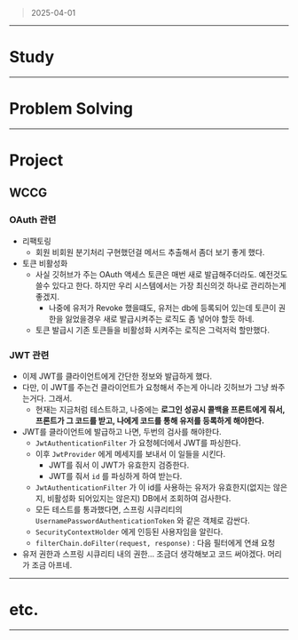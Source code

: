 > 2025-04-01
> 

---

# Study

---

# Problem Solving

---

# Project

## WCCG

### OAuth 관련

- 리팩토링
    - 회원 비회원 분기처리 구현했던걸 메서드 추출해서 좀더 보기 좋게 했다.
- 토큰 비활성화
    - 사실 깃허브가 주는 OAuth 액세스 토큰은 매번 새로 발급해주더라도. 예전것도 쓸수 있다고 한다. 하지만 우리 시스템에서는 가장 최신의것 하나로 관리하는게 좋겠지.
        - 나중에 유저가 Revoke 했을떄도, 유저는 db에 등록되어 있는데 토큰이 권한을 잃었을경우 새로 발급시켜주는 로직도 좀 넣어야 할듯 하네.
    - 토큰 발급시 기존 토큰들을 비활성화 시켜주는 로직은 그럭저럭 할만했다.

### JWT 관련

- 이제 JWT를 클라이언트에게 간단한 정보와 발급하게 했다.
- 다만, 이 JWT를 주는건 클라이언트가 요청해서 주는게 아니라 깃허브가 그냥 쏴주는거다. 그래서.
    - 현재는 지금처럼 테스트하고, 나중에는 **로그인 성공시 콜백을 프론트에게 줘서, 프론트가 그 코드를 받고, 나에게 코드를 통해 유저를 등록하게 해야한다.**
- JWT를 클라이언트에 발급하고 나면, 두번의 검사를 해야한다.
    - `JwtAuthenticationFilter` 가 요청헤더에서 JWT를 파싱한다.
    - 이후 `JwtProvider`  에게 메세지를 보내서 이 일들을 시킨다.
        - JWT를 줘서 이 JWT가 유효한지 검증한다.
        - JWT를 줘서  `id` 를 파싱하게 하여 받는다.
    - `JwtAuthenticationFilter` 가 이 id를 사용하는 유저가 유효한지(없지는 않은지, 비활성화 되어있지는 않은지) DB에서 조회하여 검사한다.
    - 모든 테스트를 통과했다면, 스프링 시큐리티의 `UsernamePasswordAuthenticationToken` 와 같은 객체로 감싼다.
    - `SecurityContextHolder` 에게 인등된 사용자임을 알린다.
    - `filterChain.doFilter(request, response)` : 다음 필터에게 연쇄 요청
- 유저 권한과 스프링 시큐리티 내의 권한… 조금더 생각해보고 코드 써야겠다. 머리가 조금 아프네.

---

# etc.

---
